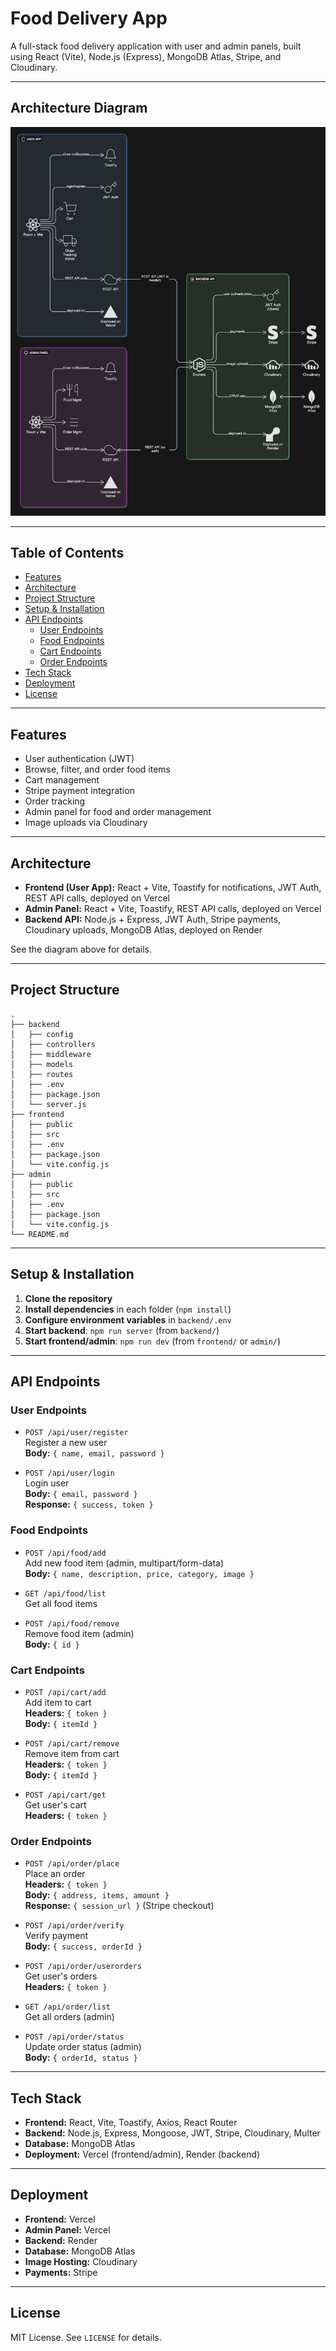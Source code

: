 # Food Delivery App

A full-stack food delivery application with user and admin panels, built using React (Vite), Node.js (Express), MongoDB Atlas, Stripe, and Cloudinary.

---

## Architecture Diagram

![Architecture Diagram](frontend/public/screenshot-for-readme.png)

---

## Table of Contents

- [Features](#features)
- [Architecture](#architecture)
- [Project Structure](#project-structure)
- [Setup & Installation](#setup--installation)
- [API Endpoints](#api-endpoints)
  - [User Endpoints](#user-endpoints)
  - [Food Endpoints](#food-endpoints)
  - [Cart Endpoints](#cart-endpoints)
  - [Order Endpoints](#order-endpoints)
- [Tech Stack](#tech-stack)
- [Deployment](#deployment)
- [License](#license)

---

## Features

- User authentication (JWT)
- Browse, filter, and order food items
- Cart management
- Stripe payment integration
- Order tracking
- Admin panel for food and order management
- Image uploads via Cloudinary

---

## Architecture

- **Frontend (User App):** React + Vite, Toastify for notifications, JWT Auth, REST API calls, deployed on Vercel
- **Admin Panel:** React + Vite, Toastify, REST API calls, deployed on Vercel
- **Backend API:** Node.js + Express, JWT Auth, Stripe payments, Cloudinary uploads, MongoDB Atlas, deployed on Render

See the diagram above for details.

---

## Project Structure

```
.
├── backend
│   ├── config
│   ├── controllers
│   ├── middleware
│   ├── models
│   ├── routes
│   ├── .env
│   ├── package.json
│   └── server.js
├── frontend
│   ├── public
│   ├── src
│   ├── .env
│   ├── package.json
│   └── vite.config.js
├── admin
│   ├── public
│   ├── src
│   ├── .env
│   ├── package.json
│   └── vite.config.js
└── README.md
```

---

## Setup & Installation

1. **Clone the repository**
2. **Install dependencies** in each folder (`npm install`)
3. **Configure environment variables** in `backend/.env`
4. **Start backend**: `npm run server` (from `backend/`)
5. **Start frontend/admin**: `npm run dev` (from `frontend/` or `admin/`)

---

## API Endpoints

### User Endpoints

- `POST /api/user/register`  
  Register a new user  
  **Body:** `{ name, email, password }`

- `POST /api/user/login`  
  Login user  
  **Body:** `{ email, password }`  
  **Response:** `{ success, token }`

### Food Endpoints

- `POST /api/food/add`  
  Add new food item (admin, multipart/form-data)  
  **Body:** `{ name, description, price, category, image }`

- `GET /api/food/list`  
  Get all food items

- `POST /api/food/remove`  
  Remove food item (admin)  
  **Body:** `{ id }`

### Cart Endpoints

- `POST /api/cart/add`  
  Add item to cart  
  **Headers:** `{ token }`  
  **Body:** `{ itemId }`

- `POST /api/cart/remove`  
  Remove item from cart  
  **Headers:** `{ token }`  
  **Body:** `{ itemId }`

- `POST /api/cart/get`  
  Get user's cart  
  **Headers:** `{ token }`

### Order Endpoints

- `POST /api/order/place`  
  Place an order  
  **Headers:** `{ token }`  
  **Body:** `{ address, items, amount }`  
  **Response:** `{ session_url }` (Stripe checkout)

- `POST /api/order/verify`  
  Verify payment  
  **Body:** `{ success, orderId }`

- `POST /api/order/userorders`  
  Get user's orders  
  **Headers:** `{ token }`

- `GET /api/order/list`  
  Get all orders (admin)

- `POST /api/order/status`  
  Update order status (admin)  
  **Body:** `{ orderId, status }`

---

## Tech Stack

- **Frontend:** React, Vite, Toastify, Axios, React Router
- **Backend:** Node.js, Express, Mongoose, JWT, Stripe, Cloudinary, Multer
- **Database:** MongoDB Atlas
- **Deployment:** Vercel (frontend/admin), Render (backend)

---

## Deployment

- **Frontend:** Vercel
- **Admin Panel:** Vercel
- **Backend:** Render
- **Database:** MongoDB Atlas
- **Image Hosting:** Cloudinary
- **Payments:** Stripe

---

## License

MIT License. See `LICENSE` for details.
